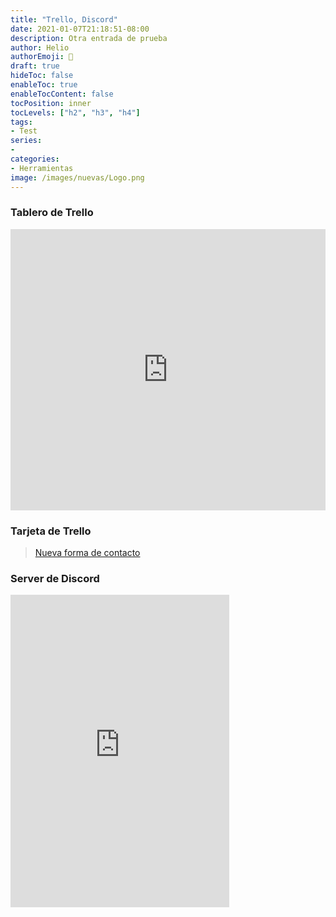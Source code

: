 ```yaml
---
title: "Trello, Discord"
date: 2021-01-07T21:18:51-08:00
description: Otra entrada de prueba
author: Helio
authorEmoji: 📡
draft: true
hideToc: false
enableToc: true
enableTocContent: false
tocPosition: inner
tocLevels: ["h2", "h3", "h4"]
tags:
- Test
series:
-
categories:
- Herramientas
image: /images/nuevas/Logo.png
---
```


### Tablero de Trello

<iframe src="https://trello.com/b/4m8STFFJ.html" frameBorder="0" width="100%" height="450"></iframe>

### Tarjeta de Trello

<blockquote class="trello-card"><a href="https://trello.com/c/cSm4Yrd7/15-nueva-forma-de-contacto">Nueva forma de contacto</a></blockquote><script src="https://p.trellocdn.com/embed.min.js"></script>

### Server de Discord

<iframe src="https://discord.com/widget?id=725572516378050572&theme=dark" width="350" height="500" allowtransparency="true" frameborder="0" sandbox="allow-popups allow-popups-to-escape-sandbox allow-same-origin allow-scripts"></iframe>
